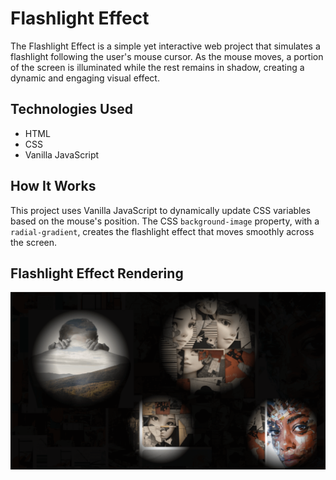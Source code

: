 # Flashlight Effect

The Flashlight Effect is a simple yet interactive web project that simulates a flashlight following the user's mouse cursor. As the mouse moves, a portion of the screen is illuminated while the rest remains in shadow, creating a dynamic and engaging visual effect.

## Technologies Used

- HTML
- CSS
- Vanilla JavaScript

## How It Works

This project uses Vanilla JavaScript to dynamically update CSS variables based on the mouse's position. The CSS `background-image` property, with a `radial-gradient`, creates the flashlight effect that moves smoothly across the screen.

## Flashlight Effect Rendering
![Flashlight Effect Rendering](https://github.com/valentina-mota/web-images/blob/main/css-gsap-flashlight-effect.png?raw=true)



